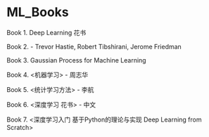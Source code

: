 # ML_Books
Book 1. Deep Learning 花书

Book 2. <The Element of Statistical Learning> - Trevor Hastie, Robert Tibshirani, Jerome Friedman 

Book 3. Gaussian Process for Machine Learning 

Book 4. <机器学习> - 周志华

Book 5. <统计学习方法> - 李航

Book 6. <深度学习 花书> - 中文

Book 7. <深度学习入门 基于Python的理论与实现 Deep Learning from Scratch>
